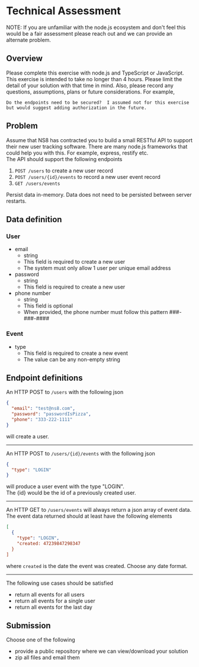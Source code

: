 # Technical Assessment
NOTE: If you are unfamiliar with the node.js ecosystem and don't feel this would be a fair assessment please reach out and we can provide an alternate problem.
## Overview
Please complete this exercise with node.js and TypeScript or JavaScript.  This exercise is intended to take no longer than 4 hours.  Please limit the detail of your solution with that time in mind.  Also, please record any questions, assumptions, plans or future considerations.
For example, 
```
Do the endpoints need to be secured?  I assumed not for this exercise but would suggest adding authorization in the future.
```
## Problem
Assume that NS8 has contracted you to build a small RESTful API to support their new user tracking software.  There are many node.js frameworks that could help you with this.  For example, express, restify etc.  
The API should support the following endpoints
1. `POST /users` to create a new user record
1. `POST /users/{id}/events` to record a new user event record
1. `GET /users/events`

Persist data in-memory.  Data does not need to be persisted between server restarts. 
## Data definition

### User
- email
  - string
  - This field is required to create a new user
  - The system must only allow 1 user per unique email address
- password
  - string
  - This field is required to create a new user
- phone number 
  - string
  - This field is optional
  - When provided, the phone number must follow this pattern ###-###-####
### Event
- type
  - This field is required to create a new event
  - The value can be any non-empty string
 
## Endpoint definitions
An HTTP POST to `/users` with the following json
```json
{
  "email": "test@ns8.com",
  "password": "passwordIsPizza",
  "phone": "333-222-1111"
}
```
will create a user.
___
An HTTP POST to `/users/{id}/events` with the following json
```json
{
  "type": "LOGIN"
}
```
will produce a user event with the type "LOGIN".  
The {id} would be the id of a previously created user.

___
An HTTP GET to `/users/events` will always return a json array of event data.  The event data returned should at least have the following elements
```json
[
  {
    "type": "LOGIN",
    "created: 47239847298347
  }
]
```
where `created` is the date the event was created.  Choose any date format. 
___
The following use cases should be satisfied
- return all events for all users
- return all events for a single user
- return all events for the last day

## Submission
Choose one of the following
- provide a public repository where we can view/download your solution
- zip all files and email them

